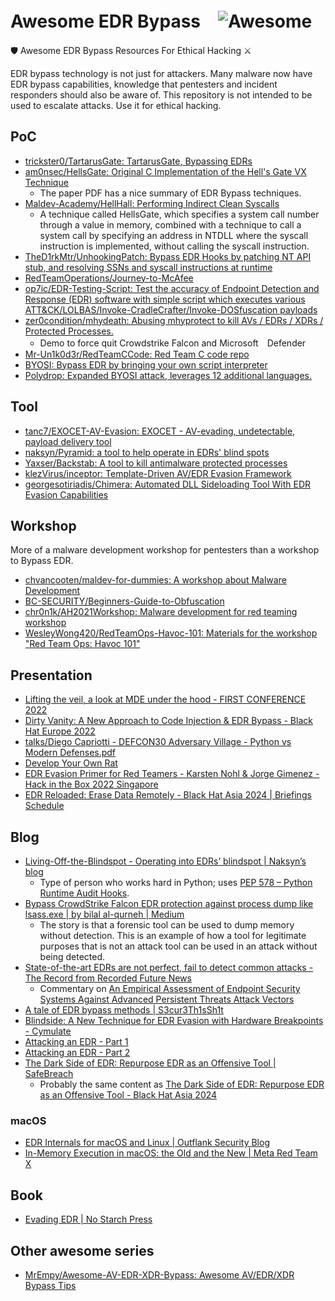 # Awesome EDR Bypass　![Awesome](https://cdn.rawgit.com/sindresorhus/awesome/d7305f38d29fed78fa85652e3a63e154dd8e8829/media/badge.svg)

🛡️ Awesome EDR Bypass Resources For Ethical Hacking ⚔️

EDR bypass technology is not just for attackers.
Many malware now have EDR bypass capabilities, knowledge that pentesters and incident responders should also be aware of.
This repository is not intended to be used to escalate attacks. Use it for ethical hacking.

## PoC
- [trickster0/TartarusGate: TartarusGate, Bypassing EDRs](https://github.com/trickster0/TartarusGate)
- [am0nsec/HellsGate: Original C Implementation of the Hell's Gate VX Technique](https://github.com/am0nsec/HellsGate)
    - The paper PDF has a nice summary of EDR Bypass techniques.
- [Maldev-Academy/HellHall: Performing Indirect Clean Syscalls](https://github.com/Maldev-Academy/HellHall)
    - A technique called HellsGate, which specifies a system call number through a value in memory, combined with a technique to call a system call by specifying an address in NTDLL where the syscall instruction is implemented, without calling the syscall instruction.
- [TheD1rkMtr/UnhookingPatch: Bypass EDR Hooks by patching NT API stub, and resolving SSNs and syscall instructions at runtime](https://github.com/TheD1rkMtr/UnhookingPatch)
- [RedTeamOperations/Journey-to-McAfee](https://github.com/RedTeamOperations/Journey-to-McAfee)
- [op7ic/EDR-Testing-Script: Test the accuracy of Endpoint Detection and Response (EDR) software with simple script which executes various ATT&CK/LOLBAS/Invoke-CradleCrafter/Invoke-DOSfuscation payloads](https://github.com/op7ic/EDR-Testing-Script)
- [zer0condition/mhydeath: Abusing mhyprotect to kill AVs / EDRs / XDRs / Protected Processes.](https://github.com/zer0condition/mhydeath)
  - Demo to force quit Crowdstrike Falcon and Microsoft　Defender
- [Mr-Un1k0d3r/RedTeamCCode: Red Team C code repo](https://github.com/Mr-Un1k0d3r/RedTeamCCode/)
- [BYOSI: Bypass EDR by bringing your own script interpreter](https://github.com/oldkingcone/BYOSI)
- [Polydrop: Expanded BYOSI attack, leverages 12 additional languages.](https://github.com/MalwareSupportGroup/PolyDrop)

## Tool
- [tanc7/EXOCET-AV-Evasion: EXOCET - AV-evading, undetectable, payload delivery tool](https://github.com/tanc7/EXOCET-AV-Evasion)
- [naksyn/Pyramid: a tool to help operate in EDRs' blind spots](https://github.com/naksyn/Pyramid)
- [Yaxser/Backstab: A tool to kill antimalware protected processes](https://github.com/Yaxser/Backstab/)
- [klezVirus/inceptor: Template-Driven AV/EDR Evasion Framework](https://github.com/klezVirus/inceptor)
- [georgesotiriadis/Chimera: Automated DLL Sideloading Tool With EDR Evasion Capabilities](https://github.com/georgesotiriadis/Chimera)

## Workshop
More of a malware development workshop for pentesters than a workshop to Bypass EDR.

- [chvancooten/maldev-for-dummies: A workshop about Malware Development](https://github.com/chvancooten/maldev-for-dummies)
- [BC-SECURITY/Beginners-Guide-to-Obfuscation](https://github.com/BC-SECURITY/Beginners-Guide-to-Obfuscation)
- [chr0n1k/AH2021Workshop: Malware development for red teaming workshop](https://github.com/chr0n1k/AH2021Workshop)
- [WesleyWong420/RedTeamOps-Havoc-101: Materials for the workshop "Red Team Ops: Havoc 101"](https://github.com/WesleyWong420/RedTeamOps-Havoc-101)

## Presentation
- [Lifting the veil, a look at MDE under the hood - FIRST CONFERENCE
2022](https://www.first.org/resources/papers/conf2022/MDEInternals-FIRST.pdf)
- [Dirty Vanity: A New Approach to Code Injection &#38; EDR Bypass - Black Hat Europe 2022](https://www.blackhat.com/eu-22/briefings/schedule/#dirty-vanity-a-new-approach-to-code-injection--edr-bypass-28417)
- [talks/Diego Capriotti - DEFCON30 Adversary Village - Python vs Modern Defenses.pdf](https://github.com/naksyn/talks/blob/main/DEFCON30/Diego%20Capriotti%20-%20DEFCON30%20Adversary%20Village%20-%20%20Python%20vs%20Modern%20Defenses.pdf)
- [Develop Your Own Rat](https://docs.google.com/presentation/d/1UZmFo_TvSS2TvPJKlDjIW1kTVjYGGaYO86Buh2UgbaI/mobilepresent?slide=id.g11cdb36f978_1_129)
- [EDR Evasion Primer for Red Teamers - Karsten Nohl & Jorge Gimenez - Hack in the Box 2022 Singapore](https://conference.hitb.org/hitbsecconf2022sin/materials/D1T1%20-%20EDR%20Evasion%20Primer%20for%20Red%20Teamers%20-%20Karsten%20Nohl%20&%20Jorge%20Gimenez.pdf)
- [EDR Reloaded: Erase Data Remotely - Black Hat Asia 2024 | Briefings Schedule](https://i.blackhat.com/Asia-24/Presentations/Asia-24_Bar-EDREraseDataRemotelyReloaded.pdf)

## Blog
- [Living-Off-the-Blindspot - Operating into EDRs’ blindspot | Naksyn’s blog](https://www.naksyn.com/edr%20evasion/2022/09/01/operating-into-EDRs-blindspot.html)
  - Type of person who works hard in Python; uses [PEP 578 – Python Runtime Audit Hooks](https://peps.python.org/pep-0578/).
- [Bypass CrowdStrike Falcon EDR protection against process dump like lsass.exe | by bilal al-qurneh | Medium](https://medium.com/@balqurneh/bypass-crowdstrike-falcon-edr-protection-against-process-dump-like-lsass-exe-3c163e1b8a3e)
  - The story is that a forensic tool can be used to dump memory without detection. This is an example of how a tool for legitimate purposes that is not an attack tool can be used in an attack without being detected. 
- [State-of-the-art EDRs are not perfect, fail to detect common attacks - The Record from Recorded Future News](https://therecord.media/state-of-the-art-edrs-are-not-perfect-fail-to-detect-common-attacks/)
  - Commentary on [An Empirical Assessment of Endpoint Security Systems Against Advanced Persistent Threats Attack Vectors](https://arxiv.org/abs/2108.10422)
- [A tale of EDR bypass methods | S3cur3Th1sSh1t](https://s3cur3th1ssh1t.github.io/A-tale-of-EDR-bypass-methods/)
- [Blindside: A New Technique for EDR Evasion with Hardware Breakpoints - Cymulate](https://cymulate.com/blog/blindside-a-new-technique-for-edr-evasion-with-hardware-breakpoints)
- [Attacking an EDR - Part 1](https://riccardoancarani.github.io/2023-08-03-attacking-an-edr-part-1/)
- [Attacking an EDR - Part 2](https://riccardoancarani.github.io/2023-09-14-attacking-an-edr-part-2/)
- [The Dark Side of EDR: Repurpose EDR as an Offensive Tool | SafeBreach](https://www.safebreach.com/blog/dark-side-of-edr-offensive-tool/)
  - Probably the same content as [The Dark Side of EDR: Repurpose EDR as an Offensive Tool - Black Hat Asia 2024](https://www.blackhat.com/asia-24/briefings/schedule/index.html#the-dark-side-of-edr-repurpose-edr-as-an-offensive-tool-37846) 
  
  
### macOS
- [EDR Internals for macOS and Linux | Outflank Security Blog](https://www.outflank.nl/blog/2024/06/03/edr-internals-macos-linux/)
- [In-Memory Execution in macOS: the Old and the New | Meta Red Team X](https://rtx.meta.security/post-exploitation/2022/12/19/In-Memory-Execution-in-macOS.html)

## Book
- [Evading EDR | No Starch Press](https://nostarch.com/evading-edr)

## Other awesome series
- [MrEmpy/Awesome-AV-EDR-XDR-Bypass: Awesome AV/EDR/XDR Bypass Tips](https://github.com/MrEmpy/Awesome-AV-EDR-XDR-Bypass)
